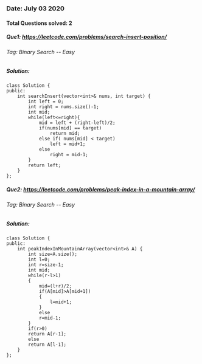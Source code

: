 ### Date: July 03 2020

#### Total Questions solved: 2
##### Que1: https://leetcode.com/problems/search-insert-position/
###### Tag: Binary Search  -- Easy
##### Solution:

```
class Solution {
public:
    int searchInsert(vector<int>& nums, int target) {
        int left = 0;
        int right = nums.size()-1;
        int mid;
        while(left<=right){
            mid = left + (right-left)/2;
            if(nums[mid] == target)
                return mid;
            else if( nums[mid] < target)
                left = mid+1;
            else
                right = mid-1;
        }
        return left;
    }
};
```

##### Que2: https://leetcode.com/problems/peak-index-in-a-mountain-array/
###### Tag: Binary Search  -- Easy
##### Solution:

```
class Solution {
public:
    int peakIndexInMountainArray(vector<int>& A) {
        int size=A.size();
        int l=0; 
        int r=size-1;
        int mid;
       	while(r-l>1)
       	{
       		mid=(l+r)/2;
       		if(A[mid]>A[mid+1])
       		{
       			l=mid+1;
			}
			else
			r=mid-1;
		}
		if(r>0)
		return A[r-1];
		else
		return A[l-1];
    }
};
```
